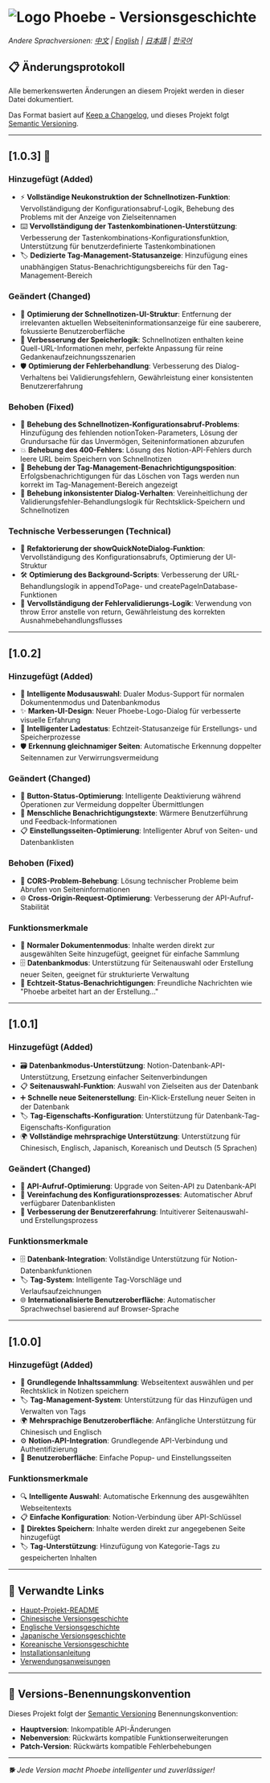 # ![Logo](../icons/icon48.png) Phoebe - Versionsgeschichte

*Andere Sprachversionen: [中文](CHANGELOG.md) | [English](CHANGELOG_en.md) | [日本語](CHANGELOG_ja.md) | [한국어](CHANGELOG_ko.md)*

## 📋 Änderungsprotokoll

Alle bemerkenswerten Änderungen an diesem Projekt werden in dieser Datei dokumentiert.

Das Format basiert auf [Keep a Changelog](https://keepachangelog.com/de/1.0.0/),
und dieses Projekt folgt [Semantic Versioning](https://semver.org/lang/de/).

---

## [1.0.3] 🎉

### Hinzugefügt (Added)
- ⚡ **Vollständige Neukonstruktion der Schnellnotizen-Funktion**: Vervollständigung der Konfigurationsabruf-Logik, Behebung des Problems mit der Anzeige von Zielseitennamen
- ⌨️ **Vervollständigung der Tastenkombinationen-Unterstützung**: Verbesserung der Tastenkombinations-Konfigurationsfunktion, Unterstützung für benutzerdefinierte Tastenkombinationen
- 🏷️ **Dedizierte Tag-Management-Statusanzeige**: Hinzufügung eines unabhängigen Status-Benachrichtigungsbereichs für den Tag-Management-Bereich

### Geändert (Changed)
- 🎨 **Optimierung der Schnellnotizen-UI-Struktur**: Entfernung der irrelevanten aktuellen Webseiteninformationsanzeige für eine sauberere, fokussierte Benutzeroberfläche
- 💾 **Verbesserung der Speicherlogik**: Schnellnotizen enthalten keine Quell-URL-Informationen mehr, perfekte Anpassung für reine Gedankenaufzeichnungsszenarien
- 🛡️ **Optimierung der Fehlerbehandlung**: Verbesserung des Dialog-Verhaltens bei Validierungsfehlern, Gewährleistung einer konsistenten Benutzererfahrung

### Behoben (Fixed)
- 🔧 **Behebung des Schnellnotizen-Konfigurationsabruf-Problems**: Hinzufügung des fehlenden notionToken-Parameters, Lösung der Grundursache für das Unvermögen, Seiteninformationen abzurufen
- 💥 **Behebung des 400-Fehlers**: Lösung des Notion-API-Fehlers durch leere URL beim Speichern von Schnellnotizen
- 📍 **Behebung der Tag-Management-Benachrichtigungsposition**: Erfolgsbenachrichtigungen für das Löschen von Tags werden nun korrekt im Tag-Management-Bereich angezeigt
- 🔄 **Behebung inkonsistenter Dialog-Verhalten**: Vereinheitlichung der Validierungsfehler-Behandlungslogik für Rechtsklick-Speichern und Schnellnotizen

### Technische Verbesserungen (Technical)
- 🔄 **Refaktorierung der showQuickNoteDialog-Funktion**: Vervollständigung des Konfigurationsabrufs, Optimierung der UI-Struktur
- 🛠️ **Optimierung des Background-Scripts**: Verbesserung der URL-Behandlungslogik in appendToPage- und createPageInDatabase-Funktionen
- 📝 **Vervollständigung der Fehlervalidierungs-Logik**: Verwendung von throw Error anstelle von return, Gewährleistung des korrekten Ausnahmebehandlungsflusses

---

## [1.0.2]

### Hinzugefügt (Added)
- 🎯 **Intelligente Modusauswahl**: Dualer Modus-Support für normalen Dokumentenmodus und Datenbankmodus
- ✨ **Marken-UI-Design**: Neuer Phoebe-Logo-Dialog für verbesserte visuelle Erfahrung
- 🔄 **Intelligenter Ladestatus**: Echtzeit-Statusanzeige für Erstellungs- und Speicherprozesse
- 🛡️ **Erkennung gleichnamiger Seiten**: Automatische Erkennung doppelter Seitennamen zur Verwirrungsvermeidung

### Geändert (Changed)
- 🎨 **Button-Status-Optimierung**: Intelligente Deaktivierung während Operationen zur Vermeidung doppelter Übermittlungen
- 💬 **Menschliche Benachrichtigungstexte**: Wärmere Benutzerführung und Feedback-Informationen
- 📋 **Einstellungsseiten-Optimierung**: Intelligenter Abruf von Seiten- und Datenbanklisten

### Behoben (Fixed)
- 🔧 **CORS-Problem-Behebung**: Lösung technischer Probleme beim Abrufen von Seiteninformationen
- 🌐 **Cross-Origin-Request-Optimierung**: Verbesserung der API-Aufruf-Stabilität

### Funktionsmerkmale
- 📄 **Normaler Dokumentenmodus**: Inhalte werden direkt zur ausgewählten Seite hinzugefügt, geeignet für einfache Sammlung
- 🗄️ **Datenbankmodus**: Unterstützung für Seitenauswahl oder Erstellung neuer Seiten, geeignet für strukturierte Verwaltung
- 🎨 **Echtzeit-Status-Benachrichtigungen**: Freundliche Nachrichten wie "Phoebe arbeitet hart an der Erstellung..."

---

## [1.0.1]

### Hinzugefügt (Added)
- 🗃️ **Datenbankmodus-Unterstützung**: Notion-Datenbank-API-Unterstützung, Ersetzung einfacher Seitenverbindungen
- 📋 **Seitenauswahl-Funktion**: Auswahl von Zielseiten aus der Datenbank
- ➕ **Schnelle neue Seitenerstellung**: Ein-Klick-Erstellung neuer Seiten in der Datenbank
- 🏷️ **Tag-Eigenschafts-Konfiguration**: Unterstützung für Datenbank-Tag-Eigenschafts-Konfiguration
- 🌍 **Vollständige mehrsprachige Unterstützung**: Unterstützung für Chinesisch, Englisch, Japanisch, Koreanisch und Deutsch (5 Sprachen)

### Geändert (Changed)
- 🔄 **API-Aufruf-Optimierung**: Upgrade von Seiten-API zu Datenbank-API
- 📝 **Vereinfachung des Konfigurationsprozesses**: Automatischer Abruf verfügbarer Datenbanklisten
- 🎯 **Verbesserung der Benutzererfahrung**: Intuitiverer Seitenauswahl- und Erstellungsprozess

### Funktionsmerkmale
- 🗄️ **Datenbank-Integration**: Vollständige Unterstützung für Notion-Datenbankfunktionen
- 🏷️ **Tag-System**: Intelligente Tag-Vorschläge und Verlaufsaufzeichnungen
- 🌐 **Internationalisierte Benutzeroberfläche**: Automatischer Sprachwechsel basierend auf Browser-Sprache

---

## [1.0.0]

### Hinzugefügt (Added)
- 📝 **Grundlegende Inhaltssammlung**: Webseitentext auswählen und per Rechtsklick in Notizen speichern
- 🏷️ **Tag-Management-System**: Unterstützung für das Hinzufügen und Verwalten von Tags
- 🌍 **Mehrsprachige Benutzeroberfläche**: Anfängliche Unterstützung für Chinesisch und Englisch
- ⚙️ **Notion-API-Integration**: Grundlegende API-Verbindung und Authentifizierung
- 🎨 **Benutzeroberfläche**: Einfache Popup- und Einstellungsseiten

### Funktionsmerkmale
- 🔍 **Intelligente Auswahl**: Automatische Erkennung des ausgewählten Webseitentexts
- 📋 **Einfache Konfiguration**: Notion-Verbindung über API-Schlüssel
- 💾 **Direktes Speichern**: Inhalte werden direkt zur angegebenen Seite hinzugefügt
- 🏷️ **Tag-Unterstützung**: Hinzufügung von Kategorie-Tags zu gespeicherten Inhalten

---

## 🔗 Verwandte Links

- [Haupt-Projekt-README](README_de.md)
- [Chinesische Versionsgeschichte](CHANGELOG.md)
- [Englische Versionsgeschichte](CHANGELOG_en.md)
- [Japanische Versionsgeschichte](CHANGELOG_ja.md)
- [Koreanische Versionsgeschichte](CHANGELOG_ko.md)
- [Installationsanleitung](README_de.md#🚀-installationsschritte)
- [Verwendungsanweisungen](README_de.md#📱-verwendung)

---

## 📝 Versions-Benennungskonvention

Dieses Projekt folgt der [Semantic Versioning](https://semver.org/lang/de/) Benennungskonvention:

- **Hauptversion**: Inkompatible API-Änderungen
- **Nebenversion**: Rückwärts kompatible Funktionserweiterungen
- **Patch-Version**: Rückwärts kompatible Fehlerbehebungen

---

*🐕 Jede Version macht Phoebe intelligenter und zuverlässiger!* 